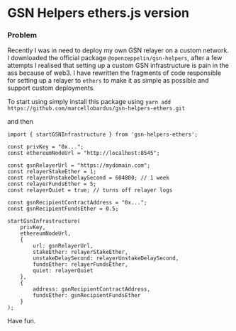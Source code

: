 # GSN Helpers ethers.js version

### Problem

Recently I was in need to deploy my own GSN relayer on a custom network. I downloaded the official package `@openzeppelin/gsn-helpers`, after a few attempts I realised that setting up a custom GSN infrastructure is pain in the ass because of web3.
I have rewritten the fragments of code responsible for setting up a relayer to `ethers` to make it as simple as possible and support custom deployments.

To start using simply install this package using `yarn add https://github.com/marcellobardus/gsn-helpers-ethers.git`

and then

    import { startGSNInfrastructure } from 'gsn-helpers-ethers';

    const privKey = "0x...";
    const ethereumNodeUrl = "http://localhost:8545";

    const gsnRelayerUrl = "https://mydomain.com";
    const relayerStakeEther = 1;
    const relayerUnstakeDelaySecond = 604800; // 1 week
    const relayerFundsEther = 5;
    const relayerQuiet = true; // turns off relayer logs

    const gsnRecipientContractAddress = "0x...";
    const gsnRecipientFundsEther = 0.5;

    startGsnInfrastructure(
        privKey,
        ethereumNodeUrl,
        {
    	    url: gsnRelayerUrl,
    	    stakeEther: relayerStakeEther,
    	    unstakeDelaySecond: relayerUnstakeDelaySecond,
    	    fundsEther: relayerFundsEther,
    	    quiet: relayerQuiet
        },
        {
    	    address: gsnRecipientContractAddress,
    	    fundsEther: gsnRecipientFundsEther
        }
    );

Have fun.
